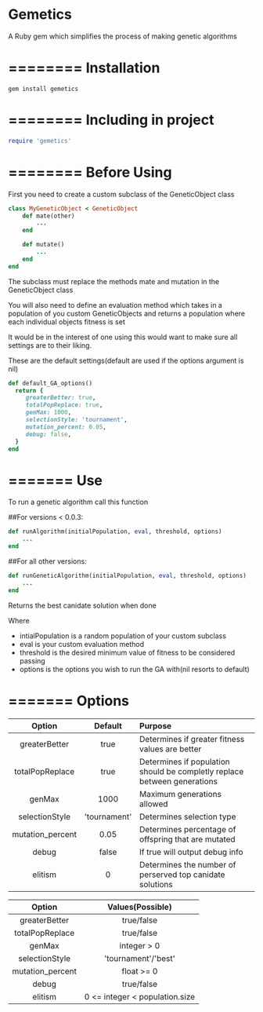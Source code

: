 Gemetics
========
A Ruby gem which simplifies the process of making genetic algorithms

========
Installation
========
```
gem install gemetics
```
========
Including in project
========
```ruby
require 'gemetics'
```
========
Before Using
========
First you need to create a custom subclass of the GeneticObject class

```ruby
class MyGeneticObject < GeneticObject
	def mate(other)
		...
	end

	def mutate()
		...
	end
end
``` 

The subclass must replace the methods mate and mutation in the GeneticObject class

You will also need to define an evaluation method which takes in a population of you custom GeneticObjects
and returns a population where each individual objects fitness is set

It would be in the interest of one using this would want to make sure all settings are to their liking.

These are the default settings(default are used if the options argument is nil)

```ruby
def default_GA_options()
  return {
	 greaterBetter: true,
	 totalPopReplace: true,
	 genMax: 1000,
	 selectionStyle: 'tournament',
	 mutation_percent: 0.05,
	 debug: false,
  }
end
```
=======
Use
=======
To run a genetic algorithm call this function

##For versions < 0.0.3:
```ruby
def runAlgorithm(initialPopulation, eval, threshold, options)
	...
end
```
##For all other versions:
```ruby
def runGeneticAlgorithm(initialPopulation, eval, threshold, options)
	...
end
```

Returns the best canidate solution when done

Where
* intialPopulation is a random population of your custom subclass
* eval is your custom evaluation method
* threshold is the desired minimum value of fitness to be considered passing
* options is the options you wish to run the GA with(nil resorts to default)

=======
Options
=======
|Option             |Default     |Purpose                                                                 |
|:-----------------:|:----------:|:-----------------------------------------------------------------------|
|greaterBetter      |true        |Determines if greater fitness values are better                         |
|totalPopReplace    |true        |Determines if population should be completly replace between generations|
|genMax             |1000        |Maximum generations allowed                                             |
|selectionStyle     |'tournament'|Determines selection type                                               |
|mutation_percent   |0.05        |Determines percentage of offspring that are mutated                     |
|debug              |false       |If true will output debug info                                          |
|elitism            |0           |Determines the number of perserved top canidate solutions               |

|Option             |Values(Possible)              |
|:-----------------:|:----------------------------:|
|greaterBetter      |true/false                    |
|totalPopReplace    |true/false                    |
|genMax             |integer > 0                   |
|selectionStyle     |'tournament'/'best'           |
|mutation_percent   |float >= 0                    |
|debug              |true/false                    |
|elitism            |0 <= integer < population.size|